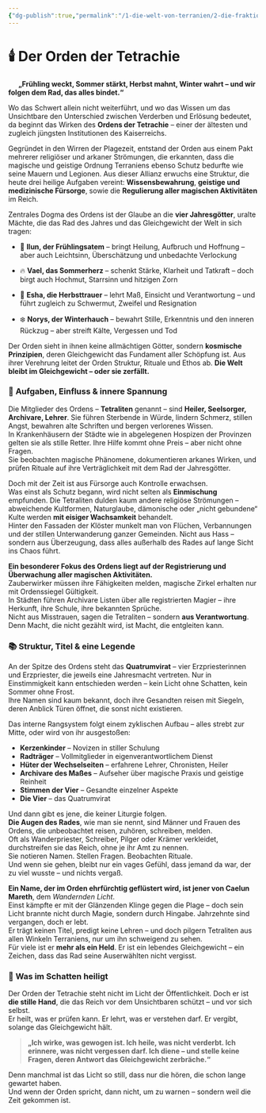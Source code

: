 ```yaml
---
{"dg-publish":true,"permalink":"/1-die-welt-von-terranien/2-die-fraktionen/1-grosse-fraktionen/orden-der-tetrachie/"}
---
```


# 🕯️ **Der Orden der Tetrachie**
$\quad$
**„Frühling weckt, Sommer stärkt, Herbst mahnt, Winter wahrt – und wir folgen dem Rad, das alles bindet.“**

Wo das Schwert allein nicht weiterführt, und wo das Wissen um das Unsichtbare den Unterschied zwischen Verderben und Erlösung bedeutet, da beginnt das Wirken des **Ordens der Tetrachie** – einer der ältesten und zugleich jüngsten Institutionen des Kaiserreichs.

Gegründet in den Wirren der Plagezeit, entstand der Orden aus einem Pakt mehrerer religiöser und arkaner Strömungen, die erkannten, dass die magische und geistige Ordnung Terraniens ebenso Schutz bedurfte wie seine Mauern und Legionen. Aus dieser Allianz erwuchs eine Struktur, die heute drei heilige Aufgaben vereint: **Wissensbewahrung**, **geistige und medizinische Fürsorge**, sowie die **Regulierung aller magischen Aktivitäten** im Reich.

Zentrales Dogma des Ordens ist der Glaube an die **vier Jahresgötter**, uralte Mächte, die das Rad des Jahres und das Gleichgewicht der Welt in sich tragen:

- 🌱 **Ilun, der Frühlingsatem** – bringt Heilung, Aufbruch und Hoffnung – aber auch Leichtsinn, Überschätzung und unbedachte Verlockung

- 🔥 **Vael, das Sommerherz** – schenkt Stärke, Klarheit und Tatkraft – doch birgt auch Hochmut, Starrsinn und hitzigen Zorn

- 🍂 **Esha, die Herbsttrauer** – lehrt Maß, Einsicht und Verantwortung – und führt zugleich zu Schwermut, Zweifel und Resignation

- ❄️ **Norys, der Winterhauch** – bewahrt Stille, Erkenntnis und den inneren Rückzug – aber streift Kälte, Vergessen und Tod

Der Orden sieht in ihnen keine allmächtigen Götter, sondern **kosmische Prinzipien**, deren Gleichgewicht das Fundament aller Schöpfung ist. Aus ihrer Verehrung leitet der Orden Struktur, Rituale und Ethos ab. **Die Welt bleibt im Gleichgewicht – oder sie zerfällt.**

### 📜 **Aufgaben, Einfluss & innere Spannung**

Die Mitglieder des Ordens – **Tetraliten** genannt – sind **Heiler, Seelsorger, Archivare, Lehrer**.
Sie führen Sterbende in Würde, lindern Schmerz, stillen Angst, bewahren alte Schriften und bergen verlorenes Wissen.  
In Krankenhäusern der Städte wie in abgelegenen Hospizen der Provinzen gelten sie als stille Retter. Ihre Hilfe kommt ohne Preis – aber nicht ohne Fragen.  
Sie beobachten magische Phänomene, dokumentieren arkanes Wirken, und prüfen Rituale auf ihre Verträglichkeit mit dem Rad der Jahresgötter.

Doch mit der Zeit ist aus Fürsorge auch Kontrolle erwachsen.  
Was einst als Schutz begann, wird nicht selten als **Einmischung** empfunden. Die Tetraliten dulden kaum andere religiöse Strömungen – abweichende Kultformen, Naturglaube, dämonische oder „nicht gebundene“ Kulte werden **mit eisiger Wachsamkeit** behandelt.  
Hinter den Fassaden der Klöster munkelt man von Flüchen, Verbannungen und der stillen Unterwanderung ganzer Gemeinden. Nicht aus Hass – sondern aus Überzeugung, dass alles außerhalb des Rades auf lange Sicht ins Chaos führt.

**Ein besonderer Fokus des Ordens liegt auf der Registrierung und Überwachung aller magischen Aktivitäten.**  
Zauberwirker müssen ihre Fähigkeiten melden, magische Zirkel erhalten nur mit Ordenssiegel Gültigkeit.  
In Städten führen Archivare Listen über alle registrierten Magier – ihre Herkunft, ihre Schule, ihre bekannten Sprüche.  
Nicht aus Misstrauen, sagen die Tetraliten – sondern **aus Verantwortung**. Denn Macht, die nicht gezählt wird, ist Macht, die entgleiten kann.

### 📚 **Struktur, Titel & eine Legende**

An der Spitze des Ordens steht das **Quatrumvirat** – vier Erzpriesterinnen und Erzpriester, die jeweils eine Jahresmacht vertreten. Nur in Einstimmigkeit kann entschieden werden – kein Licht ohne Schatten, kein Sommer ohne Frost.  
Ihre Namen sind kaum bekannt, doch ihre Gesandten reisen mit Siegeln, deren Anblick Türen öffnet, die sonst nicht existieren.

Das interne Rangsystem folgt einem zyklischen Aufbau – alles strebt zur Mitte, oder wird von ihr ausgestoßen:

- **Kerzenkinder** – Novizen in stiller Schulung
- **Radträger** – Vollmitglieder in eigenverantwortlichem Dienst
- **Hüter der Wechselseiten** – erfahrene Lehrer, Chronisten, Heiler
- **Archivare des Maßes** – Aufseher über magische Praxis und geistige Reinheit
- **Stimmen der Vier** – Gesandte einzelner Aspekte
- **Die Vier** – das Quatrumvirat

Und dann gibt es jene, die keiner Liturgie folgen.  
**Die Augen des Rades**, wie man sie nennt, sind Männer und Frauen des Ordens, die unbeobachtet reisen, zuhören, schreiben, melden.  
Oft als Wanderpriester, Schreiber, Pilger oder Krämer verkleidet, durchstreifen sie das Reich, ohne je ihr Amt zu nennen.  
Sie notieren Namen. Stellen Fragen. Beobachten Rituale.  
Und wenn sie gehen, bleibt nur ein vages Gefühl, dass jemand da war, der zu viel wusste – und nichts vergaß.

**Ein Name, der im Orden ehrfürchtig geflüstert wird, ist jener von Caelun Mareth**, dem _Wandernden Licht_.  
Einst kämpfte er mit der Glänzenden Klinge gegen die Plage – doch sein Licht brannte nicht durch Magie, sondern durch Hingabe. Jahrzehnte sind vergangen, doch er lebt.  
Er trägt keinen Titel, predigt keine Lehren – und doch pilgern Tetraliten aus allen Winkeln Terraniens, nur um ihn schweigend zu sehen.  
Für viele ist er **mehr als ein Held**. Er ist ein lebendes Gleichgewicht – ein Zeichen, dass das Rad seine Auserwählten nicht vergisst.

### 🔮 **Was im Schatten heiligt**

Der Orden der Tetrachie steht nicht im Licht der Öffentlichkeit. Doch er ist **die stille Hand**, die das Reich vor dem Unsichtbaren schützt – und vor sich selbst.  
Er heilt, was er prüfen kann. Er lehrt, was er verstehen darf. Er vergibt, solange das Gleichgewicht hält.

> **„Ich wirke, was gewogen ist. Ich heile, was nicht verderbt. Ich erinnere, was nicht vergessen darf. Ich diene – und stelle keine Fragen, deren Antwort das Gleichgewicht zerbräche.“**

Denn manchmal ist das Licht so still, dass nur die hören, die schon lange gewartet haben.  
Und wenn der Orden spricht, dann nicht, um zu warnen – sondern weil die Zeit gekommen ist.